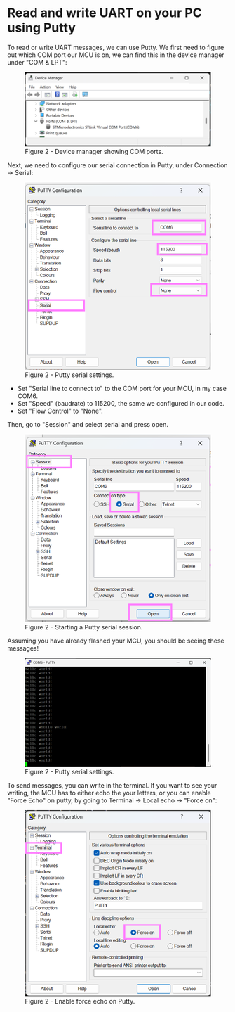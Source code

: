 # Read and write UART on your PC using Putty
To read or write UART messages, we can use Putty. We first need to figure out which COM port our MCU is on, we can find this in the device manager under "COM & LPT":
<figure>
  <img src="../../images/device_manager.png" alt="Description" width="600">
  <figcaption>Figure 2 - Device manager showing COM ports.</figcaption>
</figure>

Next, we need to configure our serial connection in Putty, under Connection -> Serial:
<figure>
  <img src="../../images/putty_serial_setup.png" alt="Description" width="600">
  <figcaption>Figure 2 - Putty serial settings.</figcaption>
</figure>

* Set "Serial line to connect to" to the COM port for your MCU, in my case COM6.
* Set "Speed" (baudrate) to 115200, the same we configured in our code.
* Set "Flow Control" to "None". 

Then, go to "Session" and select serial and press open. 
<figure>
  <img src="../../images/putty_serial_session.png" alt="Description" width="600">
  <figcaption>Figure 2 - Starting a Putty serial session.</figcaption>
</figure>

Assuming you have already flashed your MCU, you should be seeing these messages!
<figure>
  <img src="../../images/putty_serial_messages.png" alt="Description" width="600">
  <figcaption>Figure 2 - Putty serial settings.</figcaption>
</figure>

To send messages, you can write in the terminal. If you want to see your writing, the MCU has to either echo the your letters, or you can enable "Force Echo" on putty, by going to Terminal -> Local echo -> "Force on":
<figure>
  <img src="../../images/putty_echo.png" alt="Description" width="600">
  <figcaption>Figure 2 - Enable force echo on Putty.</figcaption>
</figure>